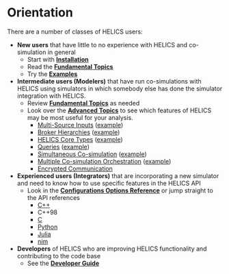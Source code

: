 # Orientation

There are a number of classes of HELICS users:

- **New users** that have little to no experience with HELICS and co-simulation in general
  - Start with [**Installation**](./installation/index.md)
  - Read the [**Fundamental Topics**](./fundamental_topics/fundamental_topics_index.md)
  - Try the [**Examples**](./examples/examples_index.md)
- **Intermediate users (Modelers)** that have run co-simulations with HELICS using simulators in which somebody else has done the simulator integration with HELICS.
  - Review [**Fundamental Topics**](./fundamental_topics/fundamental_topics_index.md) as needed
  - Look over the [**Advanced Topics**](./advanced_topics/advanced_topics_index.md) to see which features of HELICS may be most useful for your analysis.
    - [Multi-Source Inputs](./advanced_topics/multiSourceInputs.md) ([example](./examples/advanced_examples/advanced_multi_input.md))
    - [Broker Hierarchies](./advanced_topics/broker_hierarchies.md) ([example](./examples/advanced_examples/advanced_brokers_hierarchies.md))
    - [HELICS Core Types](./advanced_topics/CoreTypes.md) ([example](./examples/advanced_examples/advanced_brokers_multibroker.md))
    - [Queries](./advanced_topics/queries.md) ([example](./examples/advanced_examples/advanced_query.md))
    - [Simultaneous Co-simulation](./advanced_topics/simultaneous_cosimulations.md) ([example](./examples/advanced_examples/advanced_brokers_simultaneous.md))
    - [Multiple Co-simulation Orchestration](./advanced_topics/orchestration.md) ([example](./examples/advanced_examples/advanced_orchestration.md))
    - [Encrypted Communication](./advanced_topics/encrypted_communication.md)
- **Experienced users (Integrators)** that are incorporating a new simulator and need to know how to use specific features in the HELICS API
  - Look in the [**Configurations Options Reference**](../references/configuration_options_reference.md) or jump straight to the API references
    - [C++](https://docs.helics.org/en/latest/doxygen/index.html)
    - C++98
    - [C](../references/api-reference/C_API.md)
    - [Python](https://python.helics.org/api/)
    - [Julia](https://julia.helics.org/latest/api/)
    - [nim](https://github.com/GMLC-TDC/helics.nim)
- **Developers** of HELICS who are improving HELICS functionality and contributing to the code base
  - See the [**Developer Guide**](../developer-guide/index.md)
